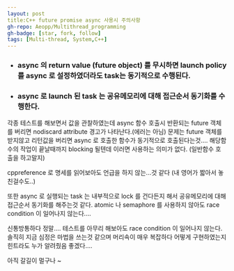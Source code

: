 ```yaml
---
layout: post
title:C++ future promise async 사용시 주의사항
gh-repo: Aeopp/Multithread_programming
gh-badge: [star, fork, follow]
tags: [Multi-thread, System,C++]
---
```


* ### async 의 return value (future object) 를 무시하면  launch policy 를 async 로 설정하였더라도 task는  동기적으로 수행된다. 
* ### async 로 launch 된 task 는 공유메모리에 대해 접근순서 동기화를 수행한다.

각종 테스트를 해보면서 값을 관찰하였는데 async 함수 호출시 반환되는 future 객체를 버리면 nodiscard attribute 경고가 나타난다.(에러는 아님) 
문제는 future 객체를 받지않고 리턴값을 버리면 async 로 호출한 함수가 동기적으로 호출된다는것....
 해당함수의 작업이 끝날때까지 blocking 될텐데 이러면 사용하는 의미가 없다.
 (일반함수 호출을 하고말지)
 
cppreference 로 명세를 읽어보아도 언급을 하지 않는...것 같다 (내 영어가 짧아서 놓친걸수도..)

또한 async 로 실행되는 task 는 내부적으로 lock 를 건다든지 해서 공유메모리에 대해 접근순서 동기화를 해주는것 같다.  atomic 나 semaphore 를 사용하지 않아도 
race condition 이 일어나지 않는다....

신통방통하다 정말.... 테스트를 아무리 해보아도 race condition 이 일어나지 않는다.  솔직히 지금 심정은 마법을 쓰는것 같으며 머리속이 매우 복잡하다 어떻게 구현하였는지 힌트라도 누가 알려줬음 좋겠다....  

아직 갈길이 멀구나 ~ 

